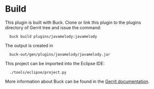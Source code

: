 Build
=====

This plugin is built with Buck.
Clone or link this plugin to the plugins directory of Gerrit tree
and issue the command:

```
  buck build plugins/javamelody:javamelody
```

The output is created in

```
  buck-out/gen/plugins/javamelody/javamelody.jar
```

This project can be imported into the Eclipse IDE:

```
  ./tools/eclipse/project.py
```

More information about Buck can be found in the [Gerrit
documentation](../../../Documentation/dev-buck.html).
